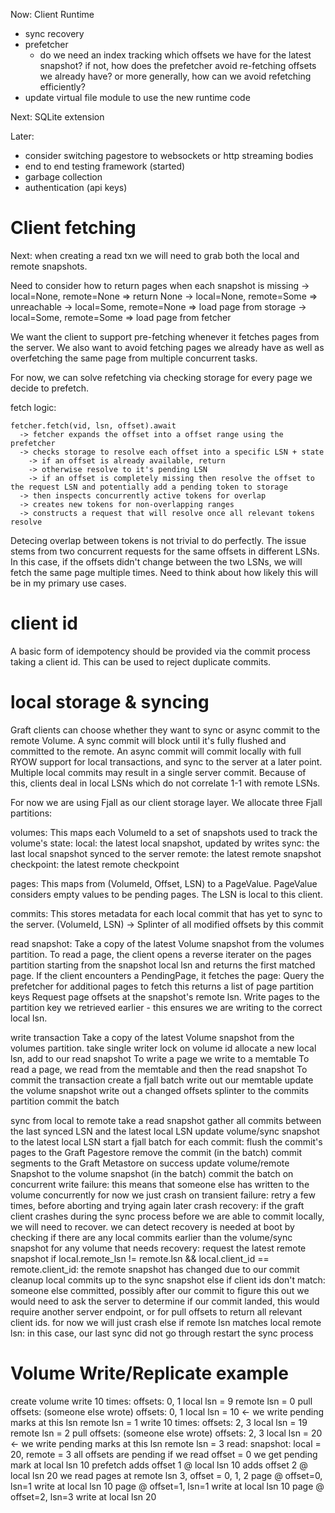 Now: Client Runtime
- sync recovery
- prefetcher
  - do we need an index tracking which offsets we have for the latest snapshot? if not, how does the prefetcher avoid re-fetching offsets we already have? or more generally, how can we avoid refetching efficiently?
- update virtual file module to use the new runtime code

Next: SQLite extension

Later:
- consider switching pagestore to websockets or http streaming bodies
- end to end testing framework (started)
- garbage collection
- authentication (api keys)

# Client fetching

Next: when creating a read txn we will need to grab both the local and remote snapshots.

Need to consider how to return pages when each snapshot is missing
-> local=None, remote=None => return None
-> local=None, remote=Some => unreachable
-> local=Some, remote=None => load page from storage
-> local=Some, remote=Some => load page from fetcher

We want the client to support pre-fetching whenever it fetches pages from the server. We also want to avoid fetching pages we already have as well as overfetching the same page from multiple concurrent tasks.

For now, we can solve refetching via checking storage for every page we decide to prefetch.

fetch logic:
```
fetcher.fetch(vid, lsn, offset).await
  -> fetcher expands the offset into a offset range using the prefetcher
  -> checks storage to resolve each offset into a specific LSN + state
    -> if an offset is already available, return
    -> otherwise resolve to it's pending LSN
    -> if an offset is completely missing then resolve the offset to the request LSN and potentially add a pending token to storage
  -> then inspects concurrently active tokens for overlap
  -> creates new tokens for non-overlapping ranges
  -> constructs a request that will resolve once all relevant tokens resolve

```

Detecing overlap between tokens is not trivial to do perfectly. The issue stems from two concurrent requests for the same offsets in different LSNs. In this case, if the offsets didn't change between the two LSNs, we will fetch the same page multiple times. Need to think about how likely this will be in my primary use cases.

# client id
A basic form of idempotency should be provided via the commit process taking a client id. This can be used to reject duplicate commits.

# local storage & syncing

Graft clients can choose whether they want to sync or async commit to the remote Volume. A sync commit will block until it's fully flushed and committed to the remote. An async commit will commit locally with full RYOW support for local transactions, and sync to the server at a later point. Multiple local commits may result in a single server commit. Because of this, clients deal in local LSNs which do not correlate 1-1 with remote LSNs.

For now we are using Fjall as our client storage layer. We allocate three Fjall partitions:

volumes:
  This maps each VolumeId to a set of snapshots used to track the volume's state:
    local: the latest local snapshot, updated by writes
    sync: the last local snapshot synced to the server
    remote: the latest remote snapshot
    checkpoint: the latest remote checkpoint

pages:
  This maps from (VolumeId, Offset, LSN) to a PageValue.
  PageValue considers empty values to be pending pages.
  The LSN is local to this client.

commits:
  This stores metadata for each local commit that has yet to sync to the server.
  (VolumeId, LSN) -> Splinter of all modified offsets by this commit

read snapshot:
  Take a copy of the latest Volume snapshot from the volumes partition.
  To read a page, the client opens a reverse iterater on the pages partition starting from the snapshot local lsn and returns the first matched page.
  If the client encounters a PendingPage, it fetches the page:
    Query the prefetcher for additional pages to fetch
      this returns a list of page partition keys
    Request page offsets at the snapshot's remote lsn.
    Write pages to the partition key we retrieved earlier - this ensures we are writing to the correct local lsn.

write transaction
  Take a copy of the latest Volume snapshot from the volumes partition.
  take single writer lock on volume id
    allocate a new local lsn, add to our read snapshot
  To write a page we write to a memtable
  To read a page, we read from the memtable and then the read snapshot
  To commit the transaction
    create a fjall batch
    write out our memtable
    update the volume snapshot
    write out a changed offsets splinter to the commits partition
    commit the batch

sync from local to remote
  take a read snapshot
  gather all commits between the last synced LSN and the latest local LSN
  update volume/sync snapshot to the latest local LSN
  start a fjall batch
  for each commit:
    flush the commit's pages to the Graft Pagestore
    remove the commit (in the batch)
  commit segments to the Graft Metastore
  on success
    update volume/remote Snapshot to the volume snapshot (in the batch)
    commit the batch
  on concurrent write failure:
    this means that someone else has written to the volume concurrently
    for now we just crash
  on transient failure:
    retry a few times, before aborting and trying again later
  crash recovery:
    if the graft client crashes during the sync process before we are able to commit locally, we will need to recover.
    we can detect recovery is needed at boot by checking if there are any local commits earlier than the volume/sync snapshot
    for any volume that needs recovery:
      request the latest remote snapshot
      if local.remote_lsn != remote.lsn && local.client_id == remote.client_id:
        the remote snapshot has changed due to our commit
        cleanup local commits up to the sync snapshot
      else if client ids don't match:
        someone else committed, possibly after our commit
        to figure this out we would need to ask the server to determine if our commit landed, this would require another server endpoint, or for pull offsets to return all relevant client ids. for now we will just crash
      else if remote lsn matches local remote lsn:
        in this case, our last sync did not go through
        restart the sync process

# Volume Write/Replicate example

create volume
write 10 times:
  offsets: 0, 1
  local lsn = 9
  remote lsn = 0
pull offsets: (someone else wrote)
  offsets: 0, 1
  local lsn = 10 <- we write pending marks at this lsn
  remote lsn = 1
write 10 times:
  offsets: 2, 3
  local lsn = 19
  remote lsn = 2
pull offsets: (someone else wrote)
  offsets: 2, 3
  local lsn = 20 <- we write pending marks at this lsn
  remote lsn = 3
read:
  snapshot: local = 20, remote = 3
  all offsets are pending
  if we read offset = 0
    we get pending mark at local lsn 10
      prefetch
        adds offset 1 @ local lsn 10
        adds offset 2 @ local lsn 20
      we read pages at remote lsn 3, offset = 0, 1, 2
        page @ offset=0, lsn=1
          write at local lsn 10
        page @ offset=1, lsn=1
          write at local lsn 10
        page @ offset=2, lsn=3
          write at local lsn 20
